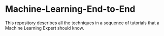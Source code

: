 # Machine-Learning-End-to-End
This repository describes all the techniques in a sequence of tutorials that a Machine Learning Expert should know.
